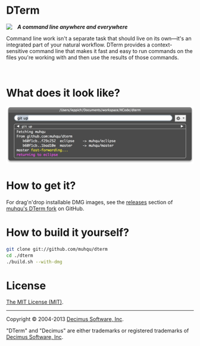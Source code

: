 
# DTerm 

<img src="Images/DTerm128.png" style="float:left;margin-right:1em;">

***A command line anywhere and everywhere***

Command line work isn't a separate task that should live on its own—it's an integrated part of your natural workflow. DTerm provides a context-sensitive command line that makes it fast and easy to run commands on the files you're working with and then use the results of those commands.

<br break="both">

# What does it look like?

![](Images/DTerm-ScreenShot@2x.png)

# How to get it?

For drag'n'drop installable DMG images, see the [releases][] section of [muhqu's DTerm fork][releases] on GitHub.  

# How to build it yourself?

``` sh
git clone git://github.com/muhqu/dterm
cd ./dterm
./build.sh --with-dmg
```


# License

[The MIT License (MIT)](./LICENSE).

---

Copyright © 2004-2013 [Decimus Software, Inc][decimus].

"DTerm" and "Decimus" are either trademarks or registered trademarks of [Decimus Software, Inc][decimus].

[releases]: https://github.com/muhqu/dterm/releases
[decimus]: http://decimus.net